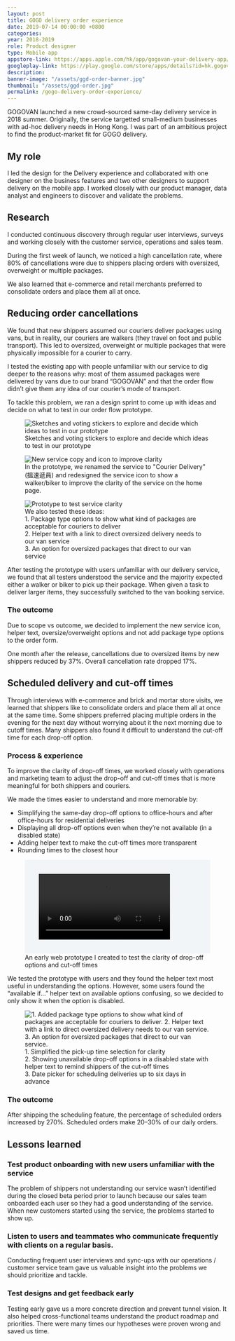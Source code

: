 ```yaml
---
layout: post
title: GOGO delivery order experience
date: 2019-07-14 00:00:00 +0800
categories:
year: 2018-2019
role: Product designer
type: Mobile app
appstore-link: https://apps.apple.com/hk/app/gogovan-your-delivery-app/id708390467?l=en
googleplay-link: https://play.google.com/store/apps/details?id=hk.gogovan.GoGoVanClient2&hl=en
description: 
banner-image: "/assets/ggd-order-banner.jpg"
thumbnail: "/assets/ggd-order.jpg"
permalink: /gogo-delivery-order-experience/
---
```


GOGOVAN launched a new crowd-sourced same-day delivery service in 2018 summer. Originally, the service targetted small-medium businesses with ad-hoc delivery needs in Hong Kong. I was part of an ambitious project to find the product-market fit for GOGO delivery.

## My role

I led the design for the Delivery experience and collaborated with one designer on the business features and two other designers to support delivery on the mobile app. I worked closely with our product manager, data analyst and engineers to discover and validate the problems.

## Research

I conducted continuous discovery through regular user interviews, surveys and working closely with the customer service, operations and sales team. 

During the first week of launch, we noticed a high cancellation rate, where 80% of cancellations were due to shippers placing orders with oversized, overweight or multiple packages.

We also learned that e-commerce and retail merchants preferred to consolidate orders and place them all at once.


## Reducing order cancellations

We found that new shippers assumed our couriers deliver packages using vans, but in reality, our couriers are walkers (they travel on foot and public transport). This led to oversized, overweight or multiple packages that were physically impossible for a courier to carry.

I tested the existing app with people unfamiliar with our service to dig deeper to the reasons why: most of them assumed packages were delivered by vans due to our brand “GOGOVAN” and that the order flow didn’t give them any idea of our courier’s mode of transport.

To tackle this problem, we ran a design sprint to come up with ideas and decide on what to test in our order flow prototype.

<figure><div  class="ratio-4x3"><img class="lazy" data-src="/assets/ggv-oversize-sketches.jpg" alt="Sketches and voting stickers to explore and decide which ideas to test in our prototype"></div><figcaption>Sketches and voting stickers to explore and decide which ideas to test in our prototype</figcaption></figure>
<figure>
	<div class="ratio-16x9">
		<img class="lazy" data-src="/assets/ggd-oversize-service-tabs.png" alt="New service copy and icon to improve clarity">
	</div>
	<figcaption>In the prototype, we renamed the service to "Courier Delivery" (搵速遞員) and redesigned the service icon to show a walker/biker to improve the clarity of the service on the home page.</figcaption>
</figure>
<figure>
	<div class="ratio-4x3">
		<img class="lazy" data-src="/assets/ggd-oversize-order-details.png" alt="Prototype to test service clarity">
	</div>
	<figcaption>
		We also tested these ideas:<br>
	1. Package type options to show what kind of packages are acceptable for couriers to deliver <br> 2. Helper text with a link to direct oversized delivery needs to our van service<br>3. An option for oversized packages that direct to our van service</figcaption>
</figure>

After testing the prototype with users unfamiliar with our delivery service, we found that all testers understood the service and the majority expected either a walker or biker to pick up their package. When given a task to deliver larger items, they successfully switched to the van booking service.

### The outcome

Due to scope vs outcome, we decided to implement the new service icon, helper text, oversize/overweight options and not add package type options to the order form. 

One month after the release, cancellations due to oversized items by new shippers reduced by 37%. Overall cancellation rate dropped 17%.

## Scheduled delivery and cut-off times

Through interviews with e-commerce and brick and mortar store visits, we learned that shippers like to consolidate orders and place them all at once at the same time. Some shippers preferred placing multiple orders in the evening for the next day without worrying about it the next morning due to cutoff times. Many shippers also found it difficult to understand the cut-off time for each drop-off option.

### Process & experience

To improve the clarity of drop-off times, we worked closely with operations and marketing team to adjust the drop-off and cut-off times that is more meaningful for both shippers and couriers.

We made the times easier to understand and more memorable by:
- Simplifying the same-day drop-off options to office-hours and after office-hours for residential deliveries
- Displaying all drop-off options even when they’re not available (in a disabled state)
- Adding helper text to make the cut-off times more transparent
- Rounding times to the closest hour
<figure>
	<div style="background-color:#F1F5F8;padding: 2rem">
		<video class="lazy" autoplay loop style="max-width:372px;margin:0 auto">
			<source src="/assets/ggd-do-time-prototype.mp4" type="video/mp4">
		</video>
	</div>
	<figcaption>An early web prototype I created to test the clarity of drop-off options and cut-off times</figcaption>
</figure>

We tested the prototype with users and they found the helper text most useful in understanding the options. However, some users found the “available if…” helper text on available options confusing, so we decided to only show it when the option is disabled.

<figure>
	<div class="ratio-4x3">
		<img class="lazy" data-src="/assets/ggd-scheduling.png" alt="1. Added package type options to show what kind of packages are acceptable for couriers to deliver. 2. Helper text with a link to direct oversized delivery needs to our van service. 3. An option for oversized packages that direct to our van service.">
	</div>
	<figcaption>1. Simplified the pick-up time selection for clarity<br>
	2. Showing unavailable drop-off options in a disabled state with helper text to remind shippers of the cut-off times<br>
	3. Date picker for scheduling deliveries up to six days in advance</figcaption>
</figure>

### The outcome
After shipping the scheduling feature, the percentage of scheduled orders increased by 270%. Scheduled orders make 20–30% of our daily orders.

## Lessons learned

### Test product onboarding with new users unfamiliar with the service

The problem of shippers not understanding our service wasn’t identified during the closed beta period prior to launch because our sales team onboarded each user so they had a good understanding of the service. When new customers started using the service, the problems started to show up. 

### Listen to users and teammates who communicate frequently with clients on a regular basis.

Conducting frequent user interviews and sync-ups with our operations / customer service team gave us valuable insight into the problems we should prioritize and tackle. 

### Test designs and get feedback early

Testing early gave us a more concrete direction and prevent tunnel vision. It also helped cross-functional teams understand the product roadmap and priorities. There were many times our hypotheses were proven wrong and saved us time.